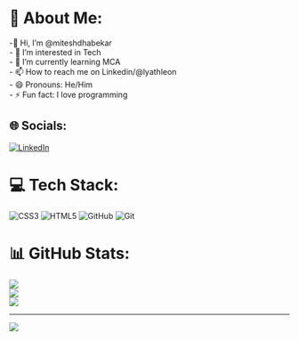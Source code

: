 # 💫 About Me:
-👋 Hi, I’m @miteshdhabekar<br>- 👀 I’m interested in Tech<br>- 🌱 I’m currently learning MCA<br>- 📫 How to reach me on Linkedin/@lyathleon<br>- 😄 Pronouns: He/Him<br>- ⚡ Fun fact: I love programming


## 🌐 Socials:
 [![LinkedIn](https://img.shields.io/badge/LinkedIn-%230077B5.svg?logo=linkedin&logoColor=white)](https://linkedin.com/in//miteshdhabekar) 

# 💻 Tech Stack:
![CSS3](https://img.shields.io/badge/css3-%231572B6.svg?style=for-the-badge&logo=css3&logoColor=white) ![HTML5](https://img.shields.io/badge/html5-%23E34F26.svg?style=for-the-badge&logo=html5&logoColor=white) ![GitHub](https://img.shields.io/badge/github-%23121011.svg?style=for-the-badge&logo=github&logoColor=white) ![Git](https://img.shields.io/badge/git-%23F05033.svg?style=for-the-badge&logo=git&logoColor=white)
# 📊 GitHub Stats:
![](https://github-readme-stats.vercel.app/api?username=miteshdhabekar&theme=dark&hide_border=false&include_all_commits=false&count_private=false)<br/>
![](https://github-readme-streak-stats.herokuapp.com/?user=miteshdhabekar&theme=dark&hide_border=false)<br/>
![](https://github-readme-stats.vercel.app/api/top-langs/?username=miteshdhabekar&theme=dark&hide_border=false&include_all_commits=false&count_private=false&layout=compact)

---
[![](https://visitcount.itsvg.in/api?id=miteshdhabekar&icon=0&color=0)](https://visitcount.itsvg.in)

<!-- Proudly created with GPRM ( https://gprm.itsvg.in ) -->

<!---
miteshdhabekar/miteshdhabekar is a ✨ special ✨ repository because its `README.md` (this file) appears on your GitHub profile.
You can click the Preview link to take a look at your changes.
--->
